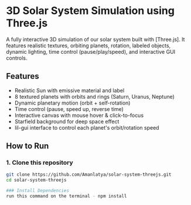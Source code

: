 # 3D Solar System Simulation using Three.js

A fully interactive 3D simulation of our solar system built with [Three.js]. It features realistic textures, orbiting planets, rotation, labeled objects, dynamic lighting, time control (pause/play/speed), and interactive GUI controls.

## Features

-  Realistic Sun with emissive material and label
-  8 textured planets with orbits and rings (Saturn, Uranus, Neptune)
-  Dynamic planetary motion (orbit + self-rotation)
-  Time control (pause, speed up, reverse time)
-  Interactive canvas with mouse hover & click-to-focus
-  Starfield background for deep space effect
-  lil-gui interface to control each planet's orbit/rotation speed



## How to Run

### 1. Clone this repository
```bash
git clone https://github.com/Amanlatya/solar-system-threejs.git
cd solar-system-threejs

### Install Dependencies
run this command on the terminal - npm install
